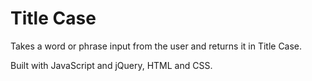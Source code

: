 Title Case
=======

Takes a word or phrase input from the user and returns it in Title Case.


Built with JavaScript and jQuery, HTML and CSS.
